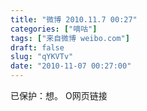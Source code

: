 ```yaml
---
title: "微博 2010.11.7 00:27"
categories: ["嘀咕"]
tags: ["来自微博 weibo.com"]
draft: false
slug: "qYKVTv"
date: "2010-11-07 00:27:00"
---
```


<p>已保护：想。 O网页链接 ​​​​</p>
